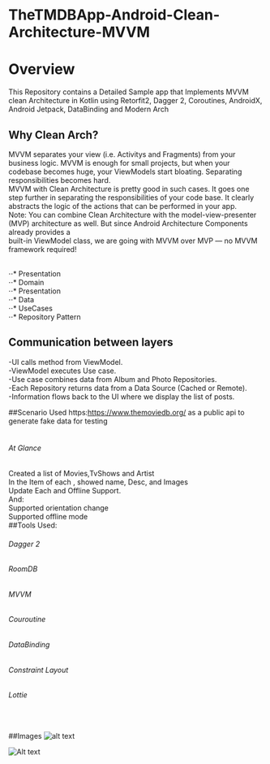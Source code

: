 # TheTMDBApp-Android-Clean-Architecture-MVVM
# Overview
This Repository contains a Detailed Sample app that Implements MVVM clean Architecture in Kotlin using Retorfit2, Dagger 2, Coroutines, AndroidX, Android Jetpack, DataBinding and Modern Arch

## Why Clean Arch? <br />
MVVM separates your view (i.e. Activitys and Fragments) from your business logic. MVVM is enough for small projects, but when your codebase becomes huge, your ViewModels start bloating. Separating responsibilities becomes hard.<br />
MVVM with Clean Architecture is pretty good in such cases. It goes one step further in separating the responsibilities of your code base. It clearly abstracts the logic of the actions that can be performed in your app.<br />
Note: You can combine Clean Architecture with the model-view-presenter (MVP) architecture as well. But since Android Architecture Components already provides a <br /> built-in ViewModel class, we are going with MVVM over MVP — no MVVM framework required!

<br /> 
⋅⋅* Presentation <br />
⋅⋅* Domain <br />
⋅⋅* Presentation <br />
⋅⋅* Data <br />
⋅⋅* UseCases <br />
⋅⋅* Repository Pattern <br />

## Communication between layers

-UI calls method from ViewModel. <br />
-ViewModel executes Use case.  <br />
-Use case combines data from Album and Photo Repositories.  <br />
-Each Repository returns data from a Data Source (Cached or Remote).  <br />
-Information flows back to the UI where we display the list of posts.  <br />

##Scenario
Used https:https://www.themoviedb.org/ as a public api to generate fake data for testing <br /> <br />

###### At Glance <br />
Created a list of Movies,TvShows and Artist <br />
In the Item of each , showed  name, Desc, and Images <br />
Update Each and Offline Support.  <br />
And: <br />
Supported orientation change <br />
Supported offline mode <br />
##Tools Used: <br />
###### Dagger 2  <br />
###### RoomDB <br />
###### MVVM <br />
###### Couroutine <br />
###### DataBinding <br />
###### Constraint Layout <br />
###### Lottie <br /> 
<br />

##Images
![alt text](https://github.com/[Saaifkhan]/[TheTMDBApp-Android-Clean-Architecture-MVVM]/blob/[master]/screenshot11.jpg?raw=true)


![Alt text](saifkhan-sct@admin-sct:~/Pictures$/home/saifkhan-sct/Pictures/screenshot12.jpg "Optional title")





